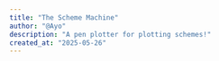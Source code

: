 ```yaml
---
title: "The Scheme Machine"
author: "@Ayo"
description: "A pen plotter for plotting schemes!"
created_at: "2025-05-26"
---
```

